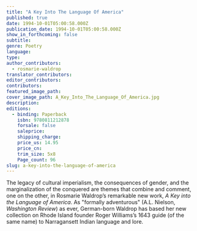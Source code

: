```yaml
---
title: "A Key Into The Language Of America"
published: true
date: 1994-10-01T05:00:58.000Z
publication_date: 1994-10-01T05:00:58.000Z
show_in_forthcoming: false
subtitle:
genre: Poetry
language:
type:
author_contributors:
  - rosmarie-waldrop
translator_contributors:
editor_contributors:
contributors:
featured_image_path:
cover_image_path: A_Key_Into_The_Language_Of_America.jpg
description:
editions:
  - binding: Paperback
    isbn: 9780811212878
    forsale: false
    saleprice:
    shipping_charge:
    price_us: 14.95
    price_cn:
    trim_size: 5x8
    Page_count: 96
slug: a-key-into-the-language-of-america
---
```


The legacy of cultural imperialism, the consequences of gender, and the marginalization of the conquered are themes that combine and comment, one on the other, in Rosmarie Waldrop’s remarkable new work, _A Key into the Language of America_. As "formally adventurous" (A.L. Nielson, _Washington Review_) as ever, German-born Waldrop has based her new collection on Rhode Island founder Roger Williams’s 1643 guide (of the same name) to Narragansett Indian language and lore.

